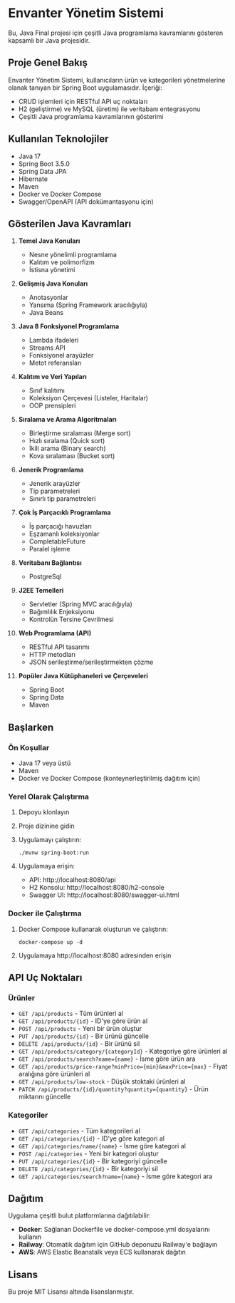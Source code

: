 # Envanter Yönetim Sistemi

Bu, Java Final projesi için çeşitli Java programlama kavramlarını gösteren kapsamlı bir Java projesidir.

## Proje Genel Bakış

Envanter Yönetim Sistemi, kullanıcıların ürün ve kategorileri yönetmelerine olanak tanıyan bir Spring Boot uygulamasıdır. İçeriği:

- CRUD işlemleri için RESTful API uç noktaları
- H2 (geliştirme) ve MySQL (üretim) ile veritabanı entegrasyonu
- Çeşitli Java programlama kavramlarının gösterimi

## Kullanılan Teknolojiler

- Java 17
- Spring Boot 3.5.0
- Spring Data JPA
- Hibernate
- Maven
- Docker ve Docker Compose
- Swagger/OpenAPI (API dokümantasyonu için)

## Gösterilen Java Kavramları

1. **Temel Java Konuları**
   - Nesne yönelimli programlama
   - Kalıtım ve polimorfizm
   - İstisna yönetimi

2. **Gelişmiş Java Konuları**
   - Anotasyonlar
   - Yansıma (Spring Framework aracılığıyla)
   - Java Beans

3. **Java 8 Fonksiyonel Programlama**
   - Lambda ifadeleri
   - Streams API
   - Fonksiyonel arayüzler
   - Metot referansları

4. **Kalıtım ve Veri Yapıları**
   - Sınıf kalıtımı
   - Koleksiyon Çerçevesi (Listeler, Haritalar)
   - OOP prensipleri

5. **Sıralama ve Arama Algoritmaları**
   - Birleştirme sıralaması (Merge sort)
   - Hızlı sıralama (Quick sort)
   - İkili arama (Binary search)
   - Kova sıralaması (Bucket sort)

6. **Jenerik Programlama**
   - Jenerik arayüzler
   - Tip parametreleri
   - Sınırlı tip parametreleri

7. **Çok İş Parçacıklı Programlama**
   - İş parçacığı havuzları
   - Eşzamanlı koleksiyonlar
   - CompletableFuture
   - Paralel işleme

8. **Veritabanı Bağlantısı**
   - PostgreSql


9. **J2EE Temelleri**
   - Servletler (Spring MVC aracılığıyla)
   - Bağımlılık Enjeksiyonu
   - Kontrolün Tersine Çevrilmesi

10. **Web Programlama (API)**
    - RESTful API tasarımı
    - HTTP metodları
    - JSON serileştirme/serileştirmekten çözme

11. **Popüler Java Kütüphaneleri ve Çerçeveleri**
    - Spring Boot
    - Spring Data
    - Maven

## Başlarken

### Ön Koşullar

- Java 17 veya üstü
- Maven
- Docker ve Docker Compose (konteynerleştirilmiş dağıtım için)

### Yerel Olarak Çalıştırma

1. Depoyu klonlayın
2. Proje dizinine gidin
3. Uygulamayı çalıştırın:
   ```
   ./mvnw spring-boot:run
   ```

4. Uygulamaya erişin:
   - API: http://localhost:8080/api
   - H2 Konsolu: http://localhost:8080/h2-console
   - Swagger UI: http://localhost:8080/swagger-ui.html

### Docker ile Çalıştırma

1. Docker Compose kullanarak oluşturun ve çalıştırın:
   ```
   docker-compose up -d
   ```

2. Uygulamaya http://localhost:8080 adresinden erişin

## API Uç Noktaları

### Ürünler

- `GET /api/products` - Tüm ürünleri al
- `GET /api/products/{id}` - ID'ye göre ürün al
- `POST /api/products` - Yeni bir ürün oluştur
- `PUT /api/products/{id}` - Bir ürünü güncelle
- `DELETE /api/products/{id}` - Bir ürünü sil
- `GET /api/products/category/{categoryId}` - Kategoriye göre ürünleri al
- `GET /api/products/search?name={name}` - İsme göre ürün ara
- `GET /api/products/price-range?minPrice={min}&maxPrice={max}` - Fiyat aralığına göre ürünleri al
- `GET /api/products/low-stock` - Düşük stoktaki ürünleri al
- `PATCH /api/products/{id}/quantity?quantity={quantity}` - Ürün miktarını güncelle

### Kategoriler

- `GET /api/categories` - Tüm kategorileri al
- `GET /api/categories/{id}` - ID'ye göre kategori al
- `GET /api/categories/name/{name}` - İsme göre kategori al
- `POST /api/categories` - Yeni bir kategori oluştur
- `PUT /api/categories/{id}` - Bir kategoriyi güncelle
- `DELETE /api/categories/{id}` - Bir kategoriyi sil
- `GET /api/categories/search?name={name}` - İsme göre kategori ara

## Dağıtım

Uygulama çeşitli bulut platformlarına dağıtılabilir:

- **Docker**: Sağlanan Dockerfile ve docker-compose.yml dosyalarını kullanın
- **Railway**: Otomatik dağıtım için GitHub deponuzu Railway'e bağlayın
- **AWS**: AWS Elastic Beanstalk veya ECS kullanarak dağıtın

## Lisans

Bu proje MIT Lisansı altında lisanslanmıştır. 